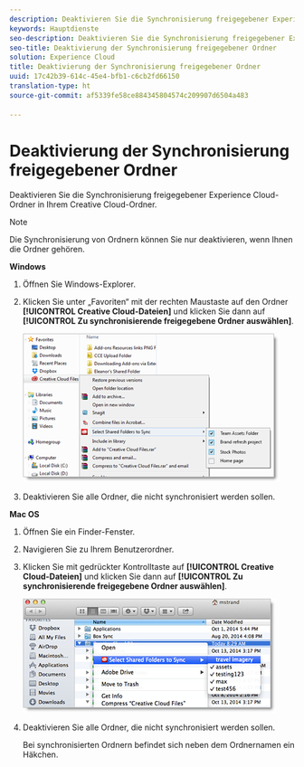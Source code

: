 ```yaml
---
description: Deaktivieren Sie die Synchronisierung freigegebener Experience Cloud-Ordner in Ihrem Creative Cloud-Ordner.
keywords: Hauptdienste
seo-description: Deaktivieren Sie die Synchronisierung freigegebener Experience Cloud-Ordner in Ihrem Creative Cloud-Ordner.
seo-title: Deaktivierung der Synchronisierung freigegebener Ordner
solution: Experience Cloud
title: Deaktivierung der Synchronisierung freigegebener Ordner
uuid: 17c42b39-614c-45e4-bfb1-c6cb2fd66150
translation-type: ht
source-git-commit: af5339fe58ce884345804574c209907d6504a483

---
```



# Deaktivierung der Synchronisierung freigegebener Ordner

Deaktivieren Sie die Synchronisierung freigegebener Experience Cloud-Ordner in Ihrem Creative Cloud-Ordner.

>[!NOTE]
>
>Die Synchronisierung von Ordnern können Sie nur deaktivieren, wenn Ihnen die Ordner gehören.
<p class="head"> <b>Windows</b> </p>

1. Öffnen Sie Windows-Explorer.

1. Klicken Sie unter „Favoriten“ mit der rechten Maustaste auf den Ordner **[!UICONTROL Creative Cloud-Dateien]** und klicken Sie dann auf **[!UICONTROL Zu synchronisierende freigegebene Ordner auswählen]**.

   ![](assets/select_sync_folders.png)

1. Deaktivieren Sie alle Ordner, die nicht synchronisiert werden sollen.

<p class="head"> <b>Mac OS</b> </p>

1. Öffnen Sie ein Finder-Fenster.

1. Navigieren Sie zu Ihrem Benutzerordner.

1. Klicken Sie mit gedrückter Kontrolltaste auf **[!UICONTROL Creative Cloud-Dateien]** und klicken Sie dann auf **[!UICONTROL Zu synchronisierende freigegebene Ordner auswählen]**.

   ![](assets/select_sync_folders_mac.png)

1. Deaktivieren Sie alle Ordner, die nicht synchronisiert werden sollen.

   Bei synchronisierten Ordnern befindet sich neben dem Ordnernamen ein Häkchen.